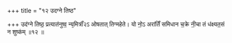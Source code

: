+++
title = "१२ उदग्ने तिष्ठ"

+++
उद॑ग्ने तिष्ठ॒ प्रत्यात॑नुष्व॒ न्य᳕मित्राँ॑२ऽ ओषतात् तिग्महेते। यो नो॒ऽ अरा॑तिँ समिधान च॒क्रे नी॒चा तं ध॑क्ष्यत॒सं न शुष्क॑म् ॥१२ ॥